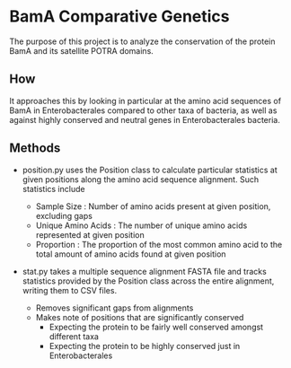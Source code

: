 # BamA Comparative Genetics

The purpose of this project is to analyze the conservation of the protein BamA and its
satellite POTRA domains.

## How

It approaches this by looking in particular at the amino acid
sequences of BamA in Enterobacterales compared to other taxa of bacteria, as well as
against highly conserved and neutral genes in Enterobacterales bacteria.

## Methods

* position.py uses the Position class to calculate particular statistics at
given positions along the amino acid sequence alignment. Such statistics include
  * Sample Size : Number of amino acids present at given position, excluding
    gaps
  * Unique Amino Acids : The number of unique amino acids represented at given
    position
  * Proportion : The proportion of the most common amino acid to the total
    amount of amino acids found at given position

* stat.py takes a multiple sequence alignment FASTA file and tracks statistics
provided by the Position class across the entire alignment, writing them to CSV
files.
  * Removes significant gaps from alignments
  * Makes note of positions that are significantly conserved
    * Expecting the protein to be fairly well conserved amongst different taxa
    * Expecting the protein to be highly conserved just in Enterobacterales
